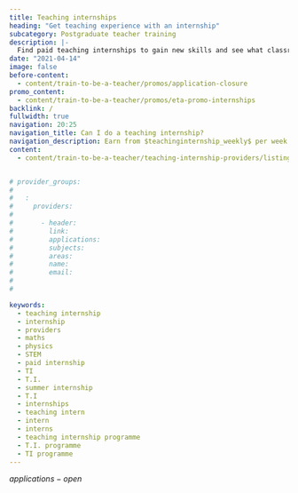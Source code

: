 ```yaml
---
title: Teaching internships
heading: "Get teaching experience with an internship"
subcategory: Postgraduate teacher training
description: |-
  Find paid teaching internships to gain new skills and see what classroom life is like. Explore chemistry, computing, languages, maths and physics internships.
date: "2021-04-14"
image: false
before-content:
  - content/train-to-be-a-teacher/promos/application-closure
promo_content:
  - content/train-to-be-a-teacher/promos/eta-promo-internships
backlink: /
fullwidth: true
navigation: 20:25
navigation_title: Can I do a teaching internship?
navigation_description: Earn from $teachinginternship_weekly$ per week and find out what it is really like in the classroom with a teaching internship.
content:
  - content/train-to-be-a-teacher/teaching-internship-providers/listing


# provider_groups:
# 
#   :
#     providers:
# 
#       - header: 
#         link: 
#         applications: 
#         subjects: 
#         areas: 
#         name: 
#         email: 
# 
# 

keywords:
  - teaching internship
  - internship
  - providers
  - maths
  - physics
  - STEM
  - paid internship
  - TI
  - T.I.
  - summer internship
  - T.I
  - internships
  - teaching intern
  - intern
  - interns
  - teaching internship programme
  - T.I. programme
  - TI programme
---
```

$applications-open$
